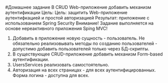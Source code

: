 #Домашнее задание
В CRUD Web-приложение добавить механизм аутентификации
Цель: Цель: защитить Web-приложение аутентифкацией и простой авторизацией
Результат: приложение с использованием Spring Security
Внимание! Задание выполняется на основе нереактивного приложения Sping MVC!

1. Добавить в приложение новую сущность - пользователь. Не обязательно реализовывать методы по созданию пользователей - допустимо добавить пользователей только через БД-скрипты.
2. В существующее CRUD-приложение добавить механизм Form-based аутентификации.
3. UsersServices реализовать самостоятельно.
4. Авторизация на всех страницах - для всех аутентифицированных. Форма логина - доступна для всех.